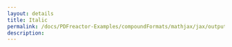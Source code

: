 ```yaml
---
layout: details
title: Italic
permalink: /docs/PDFreactor-Examples/compoundFormats/mathjax/jax/output/SVG/fonts/TeX/Main/Italic/
description: 
---
```





